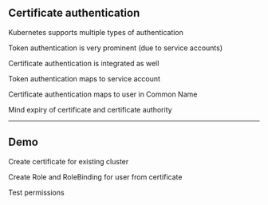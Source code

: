## Certificate authentication

Kubernetes supports multiple types of authentication

Token authentication is very prominent (due to service accounts)

Certificate authentication is integrated as well

Token authentication maps to service account

Certificate authentication maps to user in Common Name

Mind expiry of certificate and certificate authority

---

## Demo

Create certificate for existing cluster

Create Role and RoleBinding for user from certificate

Test permissions